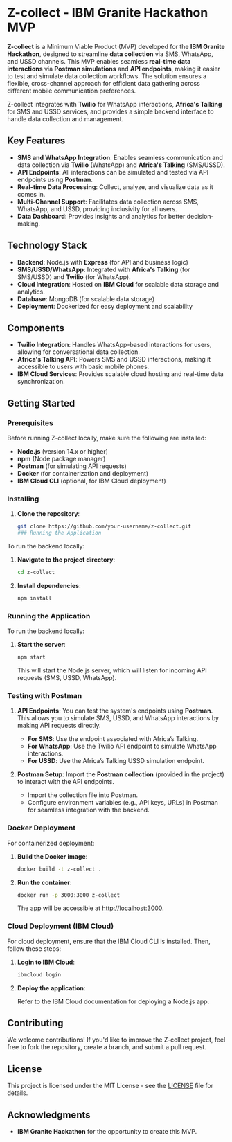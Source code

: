 # Z-collect - IBM Granite Hackathon MVP

**Z-collect** is a Minimum Viable Product (MVP) developed for the **IBM Granite Hackathon**, designed to streamline **data collection** via SMS, WhatsApp, and USSD channels. This MVP enables seamless **real-time data interactions** via **Postman simulations** and **API endpoints**, making it easier to test and simulate data collection workflows. The solution ensures a flexible, cross-channel approach for efficient data gathering across different mobile communication preferences.

Z-collect integrates with **Twilio** for WhatsApp interactions, **Africa's Talking** for SMS and USSD services, and provides a simple backend interface to handle data collection and management.

## Key Features

- **SMS and WhatsApp Integration**: Enables seamless communication and data collection via **Twilio** (WhatsApp) and **Africa's Talking** (SMS/USSD).
- **API Endpoints**: All interactions can be simulated and tested via API endpoints using **Postman**.
- **Real-time Data Processing**: Collect, analyze, and visualize data as it comes in.
- **Multi-Channel Support**: Facilitates data collection across SMS, WhatsApp, and USSD, providing inclusivity for all users.
- **Data Dashboard**: Provides insights and analytics for better decision-making.
  
## Technology Stack

- **Backend**: Node.js with **Express** (for API and business logic)
- **SMS/USSD/WhatsApp**: Integrated with **Africa's Talking** (for SMS/USSD) and **Twilio** (for WhatsApp).
- **Cloud Integration**: Hosted on **IBM Cloud** for scalable data storage and analytics.
- **Database**: MongoDB (for scalable data storage)
- **Deployment**: Dockerized for easy deployment and scalability

## Components

- **Twilio Integration**: Handles WhatsApp-based interactions for users, allowing for conversational data collection.
- **Africa's Talking API**: Powers SMS and USSD interactions, making it accessible to users with basic mobile phones.
- **IBM Cloud Services**: Provides scalable cloud hosting and real-time data synchronization.

## Getting Started

### Prerequisites

Before running Z-collect locally, make sure the following are installed:

- **Node.js** (version 14.x or higher)
- **npm** (Node package manager)
- **Postman** (for simulating API requests)
- **Docker** (for containerization and deployment)
- **IBM Cloud CLI** (optional, for IBM Cloud deployment)

### Installing

1. **Clone the repository**:

   ```bash
   git clone https://github.com/your-username/z-collect.git
   ### Running the Application

To run the backend locally:

1. **Navigate to the project directory**:
    
    ```bash
    cd z-collect
    ```

2. **Install dependencies**:
    
    ```bash
    npm install
    ```

### Running the Application

To run the backend locally:

1. **Start the server**:
    
    ```bash
    npm start
    ```
    
    This will start the Node.js server, which will listen for incoming API requests (SMS, USSD, WhatsApp).

### Testing with Postman

1. **API Endpoints**: You can test the system's endpoints using **Postman**. This allows you to simulate SMS, USSD, and WhatsApp interactions by making API requests directly.
    
    * **For SMS**: Use the endpoint associated with Africa’s Talking.
    * **For WhatsApp**: Use the Twilio API endpoint to simulate WhatsApp interactions.
    * **For USSD**: Use the Africa’s Talking USSD simulation endpoint.

2. **Postman Setup**: Import the **Postman collection** (provided in the project) to interact with the API endpoints.
    
    * Import the collection file into Postman.
    * Configure environment variables (e.g., API keys, URLs) in Postman for seamless integration with the backend.

### Docker Deployment

For containerized deployment:

1. **Build the Docker image**:
    
    ```bash
    docker build -t z-collect .
    ```

2. **Run the container**:
    
    ```bash
    docker run -p 3000:3000 z-collect
    ```

    The app will be accessible at [http://localhost:3000](http://localhost:3000).

### Cloud Deployment (IBM Cloud)

For cloud deployment, ensure that the IBM Cloud CLI is installed. Then, follow these steps:

1. **Login to IBM Cloud**:
    
    ```bash
    ibmcloud login
    ```

2. **Deploy the application**:
    
    Refer to the IBM Cloud documentation for deploying a Node.js app.

## Contributing

We welcome contributions! If you'd like to improve the Z-collect project, feel free to fork the repository, create a branch, and submit a pull request.

## License

This project is licensed under the MIT License - see the [LICENSE](LICENSE) file for details.

## Acknowledgments

- **IBM Granite Hackathon** for the opportunity to create this MVP.

